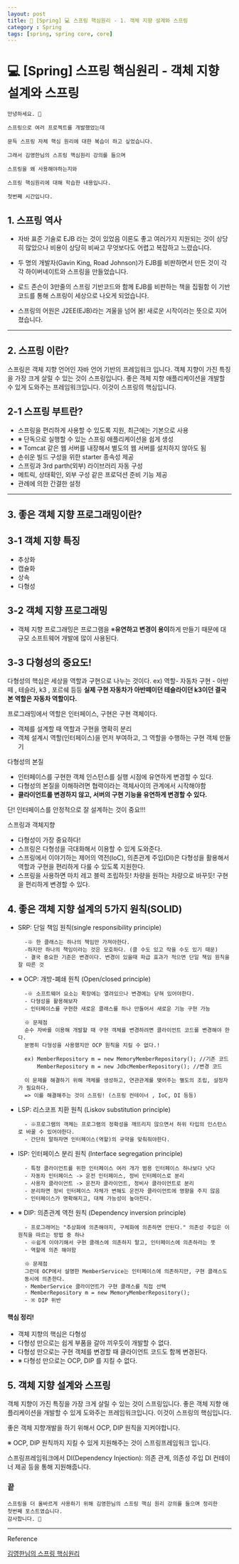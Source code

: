 ```yaml
---
layout: post
title: 📖 [Spring] 💻 스프링 핵심원리 - 1. 객체 지향 설계와 스프링
category : Spring
tags: [spring, spring core, core]
---
```


# 💻 [Spring] 스프링 핵심원리 - 객체 지향 설계와 스프링

    안녕하세요. 👋
    
    스프링으로 여러 프로젝트를 개발했었는데 
    
    문득 스프링 자체 핵심 원리에 대한 복습이 하고 싶었습니다.
    
    그래서 김영한님의 스프링 핵심원리 강의를 들으며 
    
    스프링을 왜 사용해야하는지와
    
    스프링 핵심원리에 대해 학습한 내용입니다. 
    
    첫번째 시간입니다.
        
## 1. 스프링 역사

- 자바 표준 기술로 EJB 라는 것이 있었음 이론도 좋고 여러가지 지원되는 것이 상당히 많았으나 비용이 상당히 비싸고 무엇보다도 어렵고 복잡하고 느렸습니다.

- 두 명의 개발자(Gavin King, Road Johnson)가 EJB를 비판하면서 만든 것이 각각 하이버네이트와 스프링을 만들었습니다.

- 로드 존슨이 3만줄의 스프링 기반코드와 함께 EJB를 비판하는 책을 집필함 이 기반 코드를 통해 스프링이 세상으로 나오게 되었습니다.

- 스프링의 어원은 J2EE(EJB)라는 겨울을 넘어 봄! 새로운 시작이라는 뜻으로 지어졌습니다.
   
-------------

## 2. 스프링 이란?

스프링은 객체 지향 언어인 자바 언어 기반의 프레임워크 입니다.
객체 지향이 가진 특징을 가장 크게 살릴 수 있는 것이 스프링입니다.
좋은 객체 지향 애플리케이션을 개발할 수 있게 도와주는 프레임워크입니다.
이것이 스프링의 핵심입니다.

## 2-1 스프링 부트란?

- 스프링을 편리하게 사용할 수 있도록 지원, 최근에는 기본으로 사용
- ※ 단독으로 실행할 수 있는 스프링 애플리케이션을 쉽게 생성
- ※ Tomcat 같은 웹 서버를 내장해서 별도의 웹 서버를 설치하지 않아도 됨
- 손쉬운 빌드 구성을 위한 starter 종속성 제공
- 스프링과 3rd parth(외부) 라이브러리 자동 구성
- 메트릭, 상태확인, 외부 구성 같은 프로덕션 준비 기능 제공
- 관례에 의한 간결한 설정 

---------------

## 3. 좋은 객체 지향 프로그래밍이란?

## 3-1 객체 지향 특징

- 추상화
- 캡슐화
- 상속
- 다형성

## 3-2 객체 지향 프로그래밍

- 객체 지향 프로그래밍은 프로그램을 ※<b>유연하고 변경이 용이</b>하게 만들기 때문에 대규모 소프트웨어 개발에 많이 사용된다.

## 3-3 다형성의 중요도!
다형성의 핵심은 세상을 역할과 구현으로 나누는 것이다.  ex) 역할- 자동차     구현 - 아반떼 , 테슬라, k3 , 포르쉐 등등
<b>실제 구현 자동차가 아반떼이던 테슬라이던 k3이던 결국 본 역할은 자동차 역할이다.</b> 

프로그래밍에서 역할은 인터페이스, 구현은 구현 객체이다.
- 객체를 설계할 때 역할과 구현을 명확히 분리
- 객체 설계시 역할(인터페이스)을 먼저 부여하고, 그 역할을 수행하는 구현 객체 만들기

다형성의 본질
- 인터페이스를 구현한 객체 인스턴스를 실행 시점에 유연하게 변경할 수 있다.
- 다형성의 본질을 이해하려면 협력이라는 객체사이의 관계에서 시작해야함
- <b>클라이언트를 변경하지 않고, 서버의 구현 기능을 유연하게 변경할 수 있다.</b> 

단! 인터페이스를 안정적으로 잘 설계하는 것이 중요!!!
  
스프링과 객체지향
- 다형성이 가장 중요하다!
- 스프링은 다형성을 극대화해서 이용할 수 있게 도와준다.
- 스프링에서 이야기하는 제어의 역전(IoC), 의존관계 주입(DI)은 다형성을 활용해서 역할과 구현을 편리하게 다룰 수 있도록 지원한다.
- 스프링을 사용하면 마치 레고 블럭 조립하듯! 차량을 원하는 차량으로 바꾸듯! 구현을 편리하게 변경할 수 있다.  
   
## 4. 좋은 객체 지향 설계의 5가지 원칙(SOLID)

- SRP: 단일 책임 원칙(single responsibility principle)
    
        -※ 한 클래스는 하나의 책임만 가져아한다.
        -하지만 하나의 책임이라는 것은 모호하다. (클 수도 있고 작을 수도 있기 때문)
        - 결국 중요한 기준은 변경이다. 변경이 있을때 파급 효과가 적으면 단일 책임 원칙을 잘 따른 것

- ※ OCP: 개방-폐쇄 원칙 (Open/closed principle) 

        -※ 소프트웨어 요소는 확장에는 열려있으나 변경에는 닫혀 있어야한다.
        - 다형성을 활용해보자
        - 인터페이스를 구현한 새로운 클래스를 하나 만들어서 새로운 기능 구현 가능
        
        ※ 문제점
        순수 자바를 이용해 개발할 때 구현 객체를 변경하려면 클라이언트 코드를 변경해야 한다.
        분명히 다형성을 사용했지만 OCP 원칙을 지킬 수 없다.!
       
        ex) MemberRepository m = new MemoryMemberRepository(); //기존 코드
            MemberRepository m = new JdbcMemberRepository(); //변경 코드
            
        이 문제를 해결하기 위해 객체를 생성하고, 연관관계를 맺어주는 별도의 조립, 설정자가 필요하다.
        => 이를 해결해주는 것이 스프링! (스프링 컨테이너 , IoC, DI 등등)
        
- LSP: 리스코프 치환 원칙 (Liskov substitution principle)

        - ※프로그램의 객체는 프로그램의 정확성을 깨뜨리지 않으면서 하위 타입의 인스턴스로 바꿀 수 있어야한다.
        - 간단히 말하자면 인터페이스(역할)의 규약을 맞춰줘야한다.

- ISP: 인터페이스 분리 원칙 (Interface segregation principle)

        - 특정 클라이언트를 위한 인터페이스 여러 개가 범용 인터페이스 하나보다 낫다
        - 자동차 인터페이스 -> 운전 인터페이스, 정비 인터페이스로 분리
        - 사용자 클라이언트 -> 운전자 클라이언트, 정비사 클라이언트로 분리
        - 분리하면 정비 인터페이스 자체가 변해도 운전자 클라이언트에 영향을 주지 않음
        - 인터페이스가 명확해지고, 대체 가능성이 높아진다.

- ※ DIP: 의존관계 역전 원칙 (Dependency inversion principle)

        - 프로그래머는 "추상화에 의존해야지, 구체화에 의존하면 안된다." 의존성 주입은 이원칙을 따르는 방법 중 하나
        - ※쉽게 이야기해서 구현 클래스에 의존하지 말고, 인터페이스에 의존하라는 뜻
        - 역할에 의존 해야함
        
        ※ 문제점
        그런데 OCP에서 설명한 MemberService는 인터페이스에 의존하지만, 구현 클래스도
        동시에 의존한다.
        - MemberService 클라이언트가 구현 클래스를 직접 선택
        - MemberRepository m = new MemoryMemberRepository();
        - ※ DIP 위반

#### <b>핵심 정리! </b>
- 객체 지향의 핵심은 다형성
- 다형성 만으로는 쉽게 부품을 갈아 끼우듯이 개발할 수 없다.
- 다형성 만으로는 구현 객체를 변경할 때 클라이언트 코드도 함께 변경된다.
- ※ 다형성 만으로는 OCP, DIP 를 지킬 수 없다. 

## 5. 객체 지향 설계와 스프링

객체 지향이 가진 특징을 가장 크게 살릴 수 있는 것이 스프링입니다.
좋은 객체 지향 애플리케이션을 개발할 수 있게 도와주는 프레임워크입니다.
이것이 스프링의 핵심입니다.

좋은 객체 지향개발을 하기 위해서 OCP, DIP 원칙을 지켜야합니다.

※ OCP, DIP 원칙까지 지킬 수 있게 지원해주는 것이 스프링프레임워크 입니다.

스프링프레임워크에서
DI(Dependency Injection): 의존 관계, 의존성 주입
DI 컨테이너 제공 등을 통해 지원해줍니다.

### 끝
    
    스프링을 더 올바르게 사용하기 위해 김영한님의 스프링 핵심 원리 강의를 들으며 정리한
    첫번째 포스트였습니다.
    감사합니다. 🙏
    

-------------------------------------------------

Reference

[김영한님의 스프링 핵심원리](https://www.inflearn.com/course/%EC%8A%A4%ED%94%84%EB%A7%81-%ED%95%B5%EC%8B%AC-%EC%9B%90%EB%A6%AC-%EA%B8%B0%EB%B3%B8%ED%8E%B8#)
